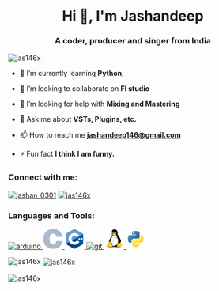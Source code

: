 <h1 align="center">Hi 👋, I'm Jashandeep</h1>
<h3 align="center">A coder, producer and singer from India</h3>

<p align="left"> <img src="https://komarev.com/ghpvc/?username=jas146x&label=Profile%20views&color=0e75b6&style=flat" alt="jas146x" /> </p>

- 🌱 I’m currently learning **Python,**

- 👯 I’m looking to collaborate on **Fl studio**

- 🤝 I’m looking for help with **Mixing and Mastering**

- 💬 Ask me about **VSTs, Plugins, etc.**

- 📫 How to reach me **jashandeep146@gmail.com**

- ⚡ Fun fact **I think I am funny.**

<h3 align="left">Connect with me:</h3>
<p align="left">
<a href="https://instagram.com/jashan_0301" target="blank"><img align="center" src="https://cdn.jsdelivr.net/npm/simple-icons@3.0.1/icons/instagram.svg" alt="jashan_0301" height="30" width="40" /></a>
<a href="https://www.codechef.com/users/jas146x" target="blank"><img align="center" src="https://cdn.jsdelivr.net/npm/simple-icons@3.1.0/icons/codechef.svg" alt="jas146x" height="30" width="40" /></a>
</p>

<h3 align="left">Languages and Tools:</h3>
<p align="left"> <a href="https://www.arduino.cc/" target="_blank"> <img src="https://cdn.worldvectorlogo.com/logos/arduino-1.svg" alt="arduino" width="40" height="40"/> </a> <a href="https://www.cprogramming.com/" target="_blank"> <img src="https://raw.githubusercontent.com/devicons/devicon/master/icons/c/c-original.svg" alt="c" width="40" height="40"/> </a> <a href="https://www.w3schools.com/cpp/" target="_blank"> <img src="https://raw.githubusercontent.com/devicons/devicon/master/icons/cplusplus/cplusplus-original.svg" alt="cplusplus" width="40" height="40"/> </a> <a href="https://git-scm.com/" target="_blank"> <img src="https://www.vectorlogo.zone/logos/git-scm/git-scm-icon.svg" alt="git" width="40" height="40"/> </a> <a href="https://www.linux.org/" target="_blank"> <img src="https://raw.githubusercontent.com/devicons/devicon/master/icons/linux/linux-original.svg" alt="linux" width="40" height="40"/> </a> <a href="https://www.python.org" target="_blank"> <img src="https://raw.githubusercontent.com/devicons/devicon/master/icons/python/python-original.svg" alt="python" width="40" height="40"/> </a> </p>

<p><img align="left" src="https://github-readme-stats.vercel.app/api/top-langs?username=jas146x&show_icons=true&locale=en&layout=compact" alt="jas146x" /></p>

<p>&nbsp;<img align="center" src="https://github-readme-stats.vercel.app/api?username=jas146x&show_icons=true&locale=en" alt="jas146x" /></p>

<p><img align="center" src="https://github-readme-streak-stats.herokuapp.com/?user=jas146x&" alt="jas146x" /></p>
